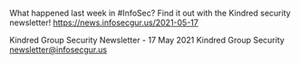 What happened last week in #InfoSec? Find it out with the Kindred security newsletter!
https://news.infosecgur.us/2021-05-17

Kindred Group Security Newsletter - 17 May 2021
Kindred Group Security
newsletter@infosecgur.us
 
